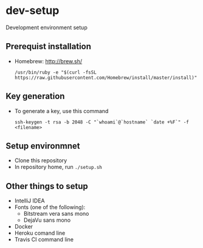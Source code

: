 # dev-setup
Development environment setup

## Prerequist installation
 * Homebrew: http://brew.sh/

   ```
   /usr/bin/ruby -e "$(curl -fsSL https://raw.githubusercontent.com/Homebrew/install/master/install)"
   ```

## Key generation
 * To generate a key, use this command

   ```
   ssh-keygen -t rsa -b 2048 -C "`whoami`@`hostname` `date +%F`" -f <filename>
   ```

## Setup environmnet
 * Clone this repository
 * In repository home, run ```./setup.sh```

## Other things to setup 
 * IntelliJ IDEA
 * Fonts (one of the following): 
   * Bitstream vera sans mono
   * DejaVu sans mono
 * Docker
 * Heroku comand line
 * Travis CI command line
